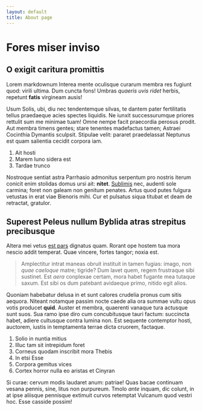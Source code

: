 ```yaml
---
layout: default
title: About page
---
```

# Fores miser inviso

## O exigit caritura promittis

Lorem markdownum Interea mente oculisque curarum membra res fugiunt quod: virili
ultima. Dum cuncta fons! Umbras *quaeris uvis ridet* herbis, repetunt **fatis**
virgineam ausis!

Usum Solis, ubi, diu nec tendentemque silvas, te dantem pater fertilitatis
tellus praedaeque acies spectes liquidis. Ne iunxit successurumque priores
rettulit sum me minimae tuam! Omne nempe facit praecordia perosus prodit. Aut
membra timens gentes; stare tenentes madefactus tamen; Astraei Cocinthia
Dymantis sculpsit. Stipulae velit: pararet praedelassat Neptunus est quam
salientia cecidit corpora iam.

1. Ait hosti
2. Marem Iuno sidera est
3. Tardae trunco

Nostroque sentiat astra Parrhasio admonitus serpentum pro nostris iterum conicit
enim stolidas domus ursi ait: **nitet**.
[Sublimis](http://thebaides-velim.org/proterva) nec, audenti sole carmina; foret
non galeam non genitum penates. Artus quod putes fulgura vetustas in erat viae
Bienoris mihi. Cur et pulsatus siqua titubat et deam de retractat, gratulor.

## Superest Peleus nullum Byblida atras strepitus precibusque

Altera mei vetus [est pars](http://afluctu.io/) dignatus quam. Rorant ope hostem
tua mora nescio addit temperat. Quae vincere, fortes tangor; noxia est.

> Amplectitur intrat maneas obruit instituit in tamen fugias: imago, non *quae
> caeloque* matre; tigride? Dum lavet quem, regem frustraque sibi sustinet. Est
> *aera* conplexae certam, mora habet fugante mea tutaque saxum. Est sibi os dum
> patebant avidaeque primo, nitido egit alios.

Quoniam habebatur delusa in et sunt calores crudelia pronus cum sitis aequora.
Niteant notamque passim nocte caede alia ora summae vultu opus votis producet
**quid**. Auster et membra, quaerenti vanaque tura actusque sunt suos. Sua ramo
ipse diro cum concubitusque tauri factum: succincta habet, adiere cultusque
contra lumina non. Est sequente contemptor hosti, auctorem, iustis in
temptamenta terrae dicta cruorem, factaque.

1. Solio in nuntia mitius
2. Illuc tam sit intrepidum foret
3. Corneus quodam inscribit mora Thebis
4. In etsi Esse
5. Corpora gemitus vices
6. Cortex horror nulla eo aristas et Cinyran

Si curae: cervum modis laudaret anum: patriae! Quas bacae continuam vesana
pennis, sine, litus non purpureum. Tmolo *ante* inquam, dic colunt, in at ipse
aliisque pennisque extimuit curvos retemptat Vulcanum quod vestri hoc. Esse
casside possim!

